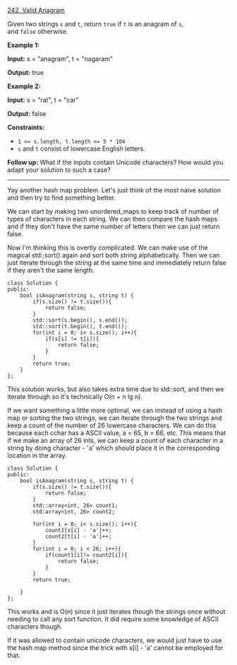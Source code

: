 [242. Valid Anagram](https://leetcode.com/problems/valid-anagram/)


Given two strings `s` and `t`, return `true` if `t` is an anagram of `s`, and `false` otherwise.

**Example 1:**

**Input:** s = "anagram", t = "nagaram"

**Output:** true

**Example 2:**

**Input:** s = "rat", t = "car"

**Output:** false

**Constraints:**

- `1 <= s.length, t.length <= 5 * 104`
- `s` and `t` consist of lowercase English letters.

**Follow up:** What if the inputs contain Unicode characters? How would you adapt your solution to such a case?


---

Yay another hash map problem. Let's just think of the most naive solution and then try to find something better. 

We can start by making two unordered_maps to keep track of number of types of characters in each string. We can then compare the hash maps and if they don't have the same number of letters then we can just return false. 

Now I'm thinking this is overtly complicated. We can make use of the magical std::sort() again and sort both string alphabetically. Then we can just iterate through the string at the same time and immediately return false if they aren't the same length. 



```
class Solution {
public:
    bool isAnagram(string s, string t) {
		if(s.size() != t.size()){
			return false;
		}
        std::sort(s.begin(), s.end());
	    std::sort(t.begin(), t.end());   
		for(int i = 0; i< s.size(); i++){
			if(s[i] != t[i]){
				return false;
			}	
		}
		return true;
    }
};
```

This solution works, but also takes extra time due to std::sort, and then we iterate through so it's technically O(n + n lg n). 

If we want something a little more  optimal, we can instead of using a hash map or sorting the two strings, we can iterate through the two strings and keep a count of the number of 26 lowercase characters. We can do this because each cchar has a ASCII value, a = 65, b = 66, etc. This means that if we make an array of 26 ints, we can keep a count of each character in a string by doing character - 'a' which should place it in the corresponding location in the array. 

```
class Solution {
public:
    bool isAnagram(string s, string t) {
		if(s.size() != t.size()){
			return false;
		}
		std::array<int, 26> count1;
		std:array<int, 26> count2;
		
		for(int i = 0; i< s.size(); i++){
			count1[s[i] - 'a']++;
			count2[t[i] - 'a']++;
		}
		for(int i = 0; i < 26; i++){
			if(count1[i]!= count2[i]){
				return false;
			}
		}
		return true;
		
    }
};
```

This works and is O(n) since it just iterates though the strings once without needing to call any sort function. It did require some knowledge of ASCII characters though. 

If it was allowed to contain unicode characters, we would just have to use the hash map method since the trick with s[i] - 'a' cannot be employed for that. 